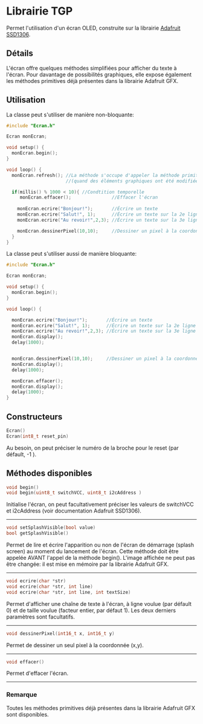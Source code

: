 # Librairie TGP

Permet l'utilisation d'un écran OLED, construite sur la librairie [Adafruit SSD1306](https://github.com/adafruit/Adafruit_SSD1306).

## Détails

L'écran offre quelques méthodes simplifiées pour afficher du texte à l'écran. Pour davantage de possibilités graphiques, elle expose également les méthodes primitives déjà présentes dans la librairie Adafruit GFX.

## Utilisation


La classe peut s'utiliser de manière non-bloquante: 
```cpp
#include "Ecran.h"

Ecran monEcran;

void setup() {
  monEcran.begin();
}

void loop() {
  monEcran.refresh(); //La méthode s'occupe d'appeler la méthode primitive display(), lorsque nécessaire  
                      //(quand des éléments graphiques ont été modifiées au cours du loop() ).

  if(millis() % 1000 < 10){ //Condtition temporelle
     monEcran.effacer();               //Effacer l'écran
    
    monEcran.ecrire("Bonjour!");       //Écrire un texte
    monEcran.ecrire("Salut!", 1);      //Écrire un texte sur la 2e ligne
    monEcran.ecrire("Au revoir!",2,3); //Écrire un texte sur la 3e ligne avec une taille de 3

    monEcran.dessinerPixel(10,10);     //Dessiner un pixel à la coordonnée (10,10);
  }
}
```

La classe peut s'utiliser aussi de manière bloquante: 

```cpp
#include "Ecran.h"

Ecran monEcran;

void setup() {
  monEcran.begin();
}

void loop() {

  monEcran.ecrire("Bonjour!");       //Écrire un texte
  monEcran.ecrire("Salut!", 1);      //Écrire un texte sur la 2e ligne
  monEcran.ecrire("Au revoir!",2,3); //Écrire un texte sur la 3e ligne avec une taille de 3
  monEcran.display();
  delay(1000);


  monEcran.dessinerPixel(10,10);     //Dessiner un pixel à la coordonnée (10,10);
  monEcran.display();
  delay(1000);

  monEcran.effacer();
  monEcran.display();
  delay(1000);
}
```

## Constructeurs
```cpp
Ecran()
Ecran(int8_t reset_pin)
```
Au besoin, on peut préciser le numéro de la broche pour le reset (par défault, -1 ).

## Méthodes disponibles

```cpp
void begin()
void begin(uint8_t switchVCC, uint8_t i2cAddress )
```
Initialise l'écran, on peut facultativement préciser les valeurs de switchVCC et i2cAddress (voir documentation Adafruit SSD1306).

---
```cpp
void setSplashVisible(bool value)
bool getSplashVisible()
```
Permet de lire et écrire l'apparition ou non de l'écran de démarrage (splash screen) au moment du lancement de l'écran. Cette méthode doit être appelée AVANT l'appel de la méthode begin(). L'image affichée ne peut pas être changée: il est mise en mémoire par la librairie Adafruit GFX.

--- 
```cpp
void ecrire(char *str)
void ecrire(char *str, int line)
void ecrire(char *str, int line, int textSize)

```
Permet d'afficher une chaîne de texte à l'écran, à ligne voulue (par défault 0) et de taille voulue (facteur entier, par défaut 1). Les deux derniers paramètres sont facultatifs.

--- 
```cpp
void dessinerPixel(int16_t x, int16_t y)

```
Permet de dessiner un seul pixel à la coordonnée (x,y).

--- 
```cpp
void effacer()

```
Permet d'effacer l'écran.

---

### Remarque

Toutes les méthodes primitives déjà présentes dans la librairie Adafruit GFX sont disponibles.